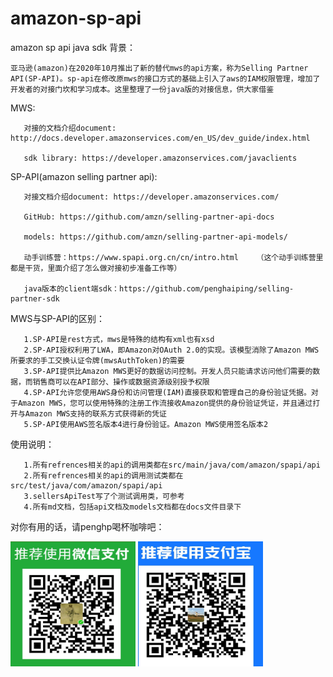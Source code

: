 # amazon-sp-api
amazon sp api java sdk
背景：

    亚马逊(amazon)在2020年10月推出了新的替代mws的api方案，称为Selling Partner API(SP-API)。sp-api在修改原mws的接口方式的基础上引入了aws的IAM权限管理，增加了开发者的对接门坎和学习成本。这里整理了一份java版的对接信息，供大家借鉴

MWS:

       对接的文档介绍document: http://docs.developer.amazonservices.com/en_US/dev_guide/index.html  

       sdk library: https://developer.amazonservices.com/javaclients

SP-API(amazon selling partner api):

       对接文档介绍document: https://developer.amazonservices.com/

       GitHub: https://github.com/amzn/selling-partner-api-docs

       models: https://github.com/amzn/selling-partner-api-models/

       动手训练营：https://www.spapi.org.cn/cn/intro.html    （这个动手训练营里都是干货，里面介绍了怎么做对接初步准备工作等）

       java版本的client端sdk：https://github.com/penghaiping/selling-partner-sdk


MWS与SP-API的区别：

       1.SP-API是rest方式，mws是特殊的结构有xml也有xsd
       2.SP-API授权利用了LWA，即Amazon对OAuth 2.0的实现。该模型消除了Amazon MWS所要求的手工交换认证令牌(mwsAuthToken)的需要
       3.SP-API提供比Amazon MWS更好的数据访问控制。开发人员只能请求访问他们需要的数据，而销售商可以在API部分、操作或数据资源级别授予权限
       4.SP-API允许您使用AWS身份和访问管理(IAM)直接获取和管理自己的身份验证凭据。对于Amazon MWS，您可以使用特殊的注册工作流接收Amazon提供的身份验证凭证，并且通过打开与Amazon MWS支持的联系方式获得新的凭证
       5.SP-API使用AWS签名版本4进行身份验证。Amazon MWS使用签名版本2

使用说明：

       1.所有refrences相关的api的调用类都在src/main/java/com/amazon/spapi/api
       2.所有refrences相关的api的调用测试类都在src/test/java/com/amazon/spapi/api
       3.sellersApiTest写了个测试调用类，可参考
       4.所有md文档，包括api文档及models文档都在docs文件目录下
    

对你有用的话，请penghp喝杯咖啡吧：
    
   <img src="https://github.com/penghaiping/selling-partner-sdk/blob/master/images/微信.jpg" width="200" height="200"/>     <img src="https://github.com/penghaiping/selling-partner-sdk/blob/master/images/支付宝.jpg" width="200" height="200"/>
